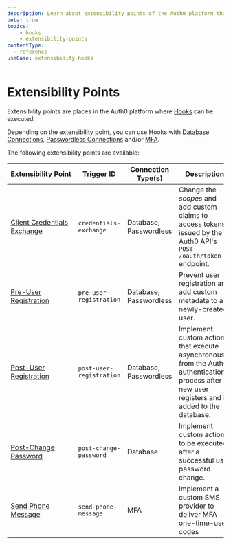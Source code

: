 ```yaml
---
description: Learn about extensibility points of the Auth0 platform that are available to use with Hooks.
beta: true
topics:
    - hooks
    - extensibility-points
contentType:
  - reference
useCase: extensibility-hooks
---
```


# Extensibility Points

Extensibility points are places in the Auth0 platform where [Hooks](/hooks) can be executed.

Depending on the extensibility point, you can use Hooks with [Database Connections](/connections/database), [Passwordless Connections](/connections/passwordless) and/or [MFA](/mfa).

The following extensibility points are available:

| Extensibility&nbsp;Point | Trigger ID | Connection Type(s) | Description | 
|---------------------|-----------|-----------------|-------------|
| [Client Credentials Exchange](/hooks/extensibility-points/client-credentials-exchange) | `credentials-exchange` | Database, Passwordless | Change the <dfn data-key="scope">scopes</dfn> and add custom claims to access tokens issued by the Auth0 API's `POST /oauth/token` endpoint. |
| [Pre-User Registration](/hooks/extensibility-points/pre-user-registration) | `pre-user-registration` | Database, Passwordless | Prevent user registration and add custom metadata to a newly-created user. |
| [Post-User Registration](/hooks/extensibility-points/post-user-registration) | `post-user-registration` | Database, Passwordless | Implement custom actions that execute asynchronously from the Auth0 authentication process after a new user registers and is added to the database. |
| [Post-Change Password](/hooks/extensibility-points/post-change-password) | `post-change-password` | Database | Implement custom actions to be executed after a successful user password change. |
| [Send Phone Message](/hooks/extensibility-points/send-phone-message) | `send-phone-message` | MFA | Implement a custom SMS provider to deliver MFA one-time-use codes |
